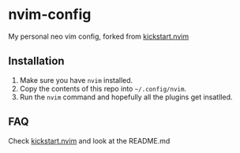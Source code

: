# nvim-config

My personal neo vim config, forked from [kickstart.nvim](https://github.com/nvim-lua/kickstart.nvim)

## Installation

1. Make sure you have `nvim` installed.
2. Copy the contents of this repo into `~/.config/nvim`.
3. Run the `nvim` command and hopefully all the plugins get insatlled.

## FAQ

Check [kickstart.nvim](https://github.com/nvim-lua/kickstart.nvim) and look at the README.md

